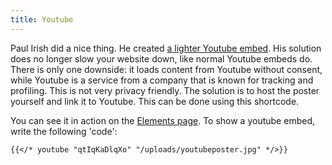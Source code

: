 ```yaml
---
title: Youtube
---
```


Paul Irish did a nice thing. He created [a lighter Youtube embed](https://github.com/paulirish/lite-youtube-embed). His solution does no longer slow your website down, like normal Youtube embeds do. There is only one downside: it loads content from Youtube without consent, while Youtube is a service from a company that is known for tracking and profiling. This is not very privacy friendly. The solution is to host the poster yourself and link it to Youtube. This can be done using this shortcode.

You can see it in action on the [Elements page](/elements/). To show a youtube embed, write the following 'code':


```
{{</* youtube "qtIqKaDlqXo" "/uploads/youtubeposter.jpg" */>}} 
```

<!--{{< youtube "qtIqKaDlqXo" "/uploads/youtubeposter.jpg" >}} -->